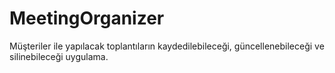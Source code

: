 # MeetingOrganizer
Müşteriler ile yapılacak toplantıların kaydedilebileceği, güncellenebileceği ve silinebileceği uygulama.
